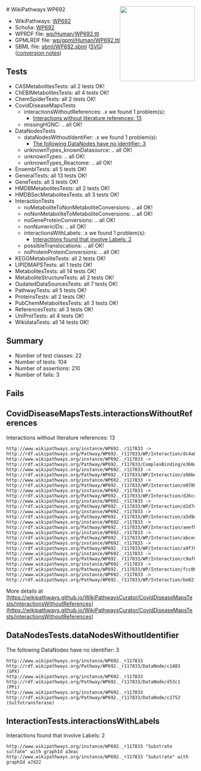 <img style="float: right; width: 200px" src="../logo.png" />
# WikiPathways WP692

* WikiPathways: [WP692](https://identifiers.org/wikipathways:WP692)
* Scholia: [WP692](https://scholia.toolforge.org/wikipathways/WP692)
* WPRDF file: [wp/Human/WP692.ttl](../wp/Human/WP692.ttl)
* GPMLRDF file: [wp/gpml/Human/WP692.ttl](../wp/gpml/Human/WP692.ttl)
* SBML file: [sbml/WP692.sbml](../sbml/WP692.sbml) ([SVG](../sbml/WP692.svg)) ([conversion notes](../sbml/WP692.txt))

## Tests
* CASMetabolitesTests: all 2 tests OK!
* ChEBIMetabolitesTests: all 4 tests OK!
* ChemSpiderTests: all 2 tests OK!
* CovidDiseaseMapsTests
    * interactionsWithoutReferences: .x we found 1 problem(s):
        * [Interactions without literature references: 13](#9701cce4)
    * missingHGNC: .. all OK!
* DataNodesTests
    * dataNodesWithoutIdentifier: .x we found 1 problem(s):
        * [The following DataNodes have no identifier: 3](#d2d32fa2)
    * unknownTypes_knownDatasource: .. all OK!
    * unknownTypes: .. all OK!
    * unknownTypes_Reactome: .. all OK!
* EnsemblTests: all 5 tests OK!
* GeneralTests: all 13 tests OK!
* GeneTests: all 3 tests OK!
* HMDBMetabolitesTests: all 2 tests OK!
* HMDBSecMetabolitesTests: all 3 tests OK!
* InteractionTests
    * noMetaboliteToNonMetaboliteConversions: .. all OK!
    * noNonMetaboliteToMetaboliteConversions: .. all OK!
    * noGeneProteinConversions: .. all OK!
    * nonNumericIDs: .. all OK!
    * interactionsWithLabels: .x we found 1 problem(s):
        * [Interactions found that involve Labels: 2](#630d2679)
    * possibleTranslocations: .. all OK!
    * noProteinProteinConversions: .. all OK!
* KEGGMetaboliteTests: all 2 tests OK!
* LIPIDMAPSTests: all 1 tests OK!
* MetabolitesTests: all 14 tests OK!
* MetaboliteStructureTests: all 2 tests OK!
* OudatedDataSourcesTests: all 7 tests OK!
* PathwayTests: all 5 tests OK!
* ProteinsTests: all 2 tests OK!
* PubChemMetabolitesTests: all 3 tests OK!
* ReferencesTests: all 3 tests OK!
* UniProtTests: all 4 tests OK!
* WikidataTests: all 14 tests OK!


## Summary

* Number of test classes: 22
* Number of tests: 104
* Number of assertions: 210
* Number of fails: 3

## Fails

<a name="9701cce4" />

## CovidDiseaseMapsTests.interactionsWithoutReferences

Interactions without literature references: 13
```
http://www.wikipathways.org/instance/WP692._r117833 -> http://rdf.wikipathways.org/Pathway/WP692._r117833/WP/Interaction/dc4a8
http://www.wikipathways.org/instance/WP692._r117833 -> http://rdf.wikipathways.org/Pathway/WP692._r117833/ComplexBinding/e366d
http://www.wikipathways.org/instance/WP692._r117833 -> http://rdf.wikipathways.org/Pathway/WP692._r117833/WP/Interaction/a98be
http://www.wikipathways.org/instance/WP692._r117833 -> http://rdf.wikipathways.org/Pathway/WP692._r117833/WP/Interaction/e0780
http://www.wikipathways.org/instance/WP692._r117833 -> http://rdf.wikipathways.org/Pathway/WP692._r117833/WP/Interaction/d26cc
http://www.wikipathways.org/instance/WP692._r117833 -> http://rdf.wikipathways.org/Pathway/WP692._r117833/WP/Interaction/d2d7d
http://www.wikipathways.org/instance/WP692._r117833 -> http://rdf.wikipathways.org/Pathway/WP692._r117833/WP/Interaction/a5d9e
http://www.wikipathways.org/instance/WP692._r117833 -> http://rdf.wikipathways.org/Pathway/WP692._r117833/WP/Interaction/aeefb
http://www.wikipathways.org/instance/WP692._r117833 -> http://rdf.wikipathways.org/Pathway/WP692._r117833/WP/Interaction/abced
http://www.wikipathways.org/instance/WP692._r117833 -> http://rdf.wikipathways.org/Pathway/WP692._r117833/WP/Interaction/a9f78
http://www.wikipathways.org/instance/WP692._r117833 -> http://rdf.wikipathways.org/Pathway/WP692._r117833/WP/Interaction/c9af0
http://www.wikipathways.org/instance/WP692._r117833 -> http://rdf.wikipathways.org/Pathway/WP692._r117833/WP/Interaction/fcc06
http://www.wikipathways.org/instance/WP692._r117833 -> http://rdf.wikipathways.org/Pathway/WP692._r117833/WP/Interaction/be82f
```

More details at [https://wikipathways.github.io/WikiPathwaysCurator/CovidDiseaseMapsTests/interactionsWithoutReferences](https://wikipathways.github.io/WikiPathwaysCurator/CovidDiseaseMapsTests/interactionsWithoutReferences)

<a name="d2d32fa2" />

## DataNodesTests.dataNodesWithoutIdentifier

The following DataNodes have no identifier: 3
```
http://www.wikipathways.org/instance/WP692._r117833 http://rdf.wikipathways.org/Pathway/WP692._r117833/DataNode/c1483 (GPX)
http://www.wikipathways.org/instance/WP692._r117833 http://rdf.wikipathways.org/Pathway/WP692._r117833/DataNode/d53c1 (PPi)
http://www.wikipathways.org/instance/WP692._r117833 http://rdf.wikipathways.org/Pathway/WP692._r117833/DataNode/c1752 (Sulfotransferase)
```

<a name="630d2679" />

## InteractionTests.interactionsWithLabels

Interactions found that involve Labels: 2
```
http://www.wikipathways.org/instance/WP692._r117833 "Substrate sulfate" with graphId a3eac
http://www.wikipathways.org/instance/WP692._r117833 "Substrate" with graphId a7d22
```

